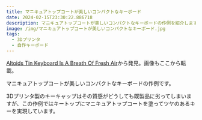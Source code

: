 ```yaml
---
title: マニキュアトップコートが美しいコンパクトなキーボード
date: 2024-02-15T23:30:22.886718
description: マニキュアトップコートが美しいコンパクトなキーボードの作例を紹介します。
image: /img/マニキュアトップコートが美しいコンパクトなキーボード.jpg
tags:
  - 3Dプリンタ
  - 自作キーボード
---
```

[Altoids Tin Keyboard Is A Breath Of Fresh Air](https://hackaday.com/2024/02/04/altoids-tin-keyboard-is-a-breath-of-fresh-air/)から発見。画像もここから転載。

マニキュアトップコートが美しいコンパクトなキーボードの作例です。

3Dプリンタ製のキーキャップはその質感がどうしても既製品に劣ってしまいますが、この作例ではキートップにマニキュアトップコートを塗ってツヤのあるキーを実現しています。



